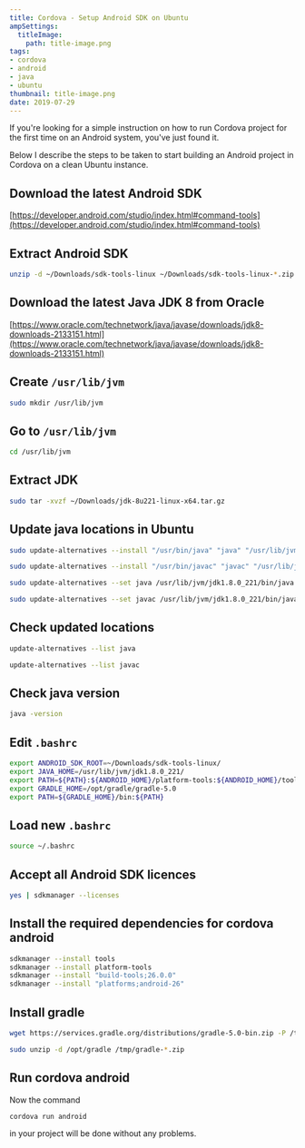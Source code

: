 ```yaml
---
title: Cordova - Setup Android SDK on Ubuntu
ampSettings:
  titleImage:
    path: title-image.png
tags:
- cordova
- android
- java
- ubuntu
thumbnail: title-image.png
date: 2019-07-29
---
```

If you're looking for a simple instruction on how to run Cordova project for the first time on an Android system, you've just found it.
<!-- more -->

Below I describe the steps to be taken to start building an Android project in Cordova on a clean Ubuntu instance.

## Download the latest Android SDK

[https://developer.android.com/studio/index.html#command-tools](https://developer.android.com/studio/index.html#command-tools)

## Extract Android SDK

```bash
unzip -d ~/Downloads/sdk-tools-linux ~/Downloads/sdk-tools-linux-*.zip
```

## Download the latest Java JDK 8 from Oracle

[https://www.oracle.com/technetwork/java/javase/downloads/jdk8-downloads-2133151.html](https://www.oracle.com/technetwork/java/javase/downloads/jdk8-downloads-2133151.html)

## Create `/usr/lib/jvm`

```bash
sudo mkdir /usr/lib/jvm
```

## Go to `/usr/lib/jvm`

```bash
cd /usr/lib/jvm
```

## Extract JDK

```bash
sudo tar -xvzf ~/Downloads/jdk-8u221-linux-x64.tar.gz
```

## Update java locations in Ubuntu

```bash
sudo update-alternatives --install "/usr/bin/java" "java" "/usr/lib/jvm/jdk1.8.0_221/bin/java" 0
```

```bash
sudo update-alternatives --install "/usr/bin/javac" "javac" "/usr/lib/jvm/jdk1.8.0_221/bin/javac" 0
```

```bash
sudo update-alternatives --set java /usr/lib/jvm/jdk1.8.0_221/bin/java
```

```bash
sudo update-alternatives --set javac /usr/lib/jvm/jdk1.8.0_221/bin/javac
```

## Check updated locations

```bash
update-alternatives --list java
```

```bash
update-alternatives --list javac
```

## Check java version

```bash
java -version
```

## Edit `.bashrc`

```bash
export ANDROID_SDK_ROOT=~/Downloads/sdk-tools-linux/
export JAVA_HOME=/usr/lib/jvm/jdk1.8.0_221/
export PATH=${PATH}:${ANDROID_HOME}/platform-tools:${ANDROID_HOME}/tools:${ANDROID_HOME}/tools/bin
export GRADLE_HOME=/opt/gradle/gradle-5.0
export PATH=${GRADLE_HOME}/bin:${PATH}
```

## Load new `.bashrc`

```bash
source ~/.bashrc
```

## Accept all Android SDK licences

```bash
yes | sdkmanager --licenses
```

## Install the required dependencies for cordova android

```bash
sdkmanager --install tools
sdkmanager --install platform-tools
sdkmanager --install "build-tools;26.0.0"
sdkmanager --install "platforms;android-26" 
```

## Install gradle

```bash
wget https://services.gradle.org/distributions/gradle-5.0-bin.zip -P /tmp
```

```bash
sudo unzip -d /opt/gradle /tmp/gradle-*.zip
```

## Run cordova android

Now the command

```bash
cordova run android
```

in your project will be done without any problems.
